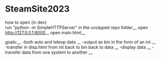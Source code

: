 # SteamSite2023

how to open (in dev)\
run "python -m SimpleHTTPServer" in the unzipped repo folder__
open http://127.0.0.1:8000__
open main.html__

goals:__
-both auto and teleop data __
-output as bin in the form of an int __
-transfer in disp.html from int back to bin back to data __
-display data __
-transfer data from one system to another __
